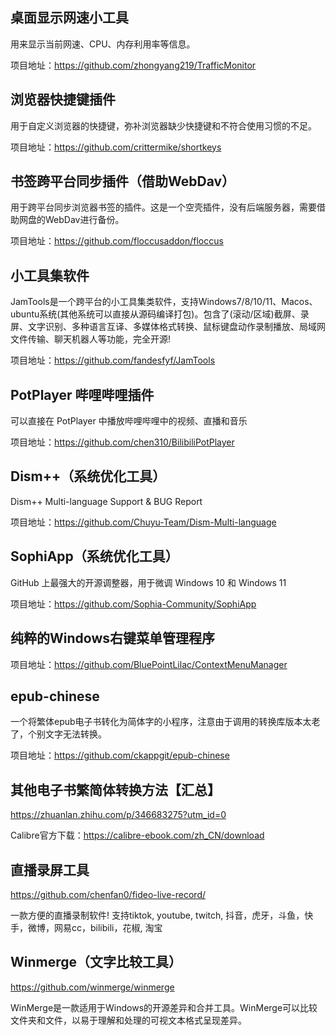 ## 桌面显示网速小工具

用来显示当前网速、CPU、内存利用率等信息。

项目地址：https://github.com/zhongyang219/TrafficMonitor

## 浏览器快捷键插件

用于自定义浏览器的快捷键，弥补浏览器缺少快捷键和不符合使用习惯的不足。

项目地址：https://github.com/crittermike/shortkeys

## 书签跨平台同步插件（借助WebDav）

用于跨平台同步浏览器书签的插件。这是一个空壳插件，没有后端服务器，需要借助网盘的WebDav进行备份。

项目地址：https://github.com/floccusaddon/floccus

## 小工具集软件

JamTools是一个跨平台的小工具集类软件，支持Windows7/8/10/11、Macos、ubuntu系统(其他系统可以直接从源码编译打包)。包含了(滚动/区域)截屏、录屏、文字识别、多种语言互译、多媒体格式转换、鼠标键盘动作录制播放、局域网文件传输、聊天机器人等功能，完全开源!

项目地址：https://github.com/fandesfyf/JamTools

## PotPlayer 哔哩哔哩插件

可以直接在 PotPlayer 中播放哔哩哔哩中的视频、直播和音乐

项目地址：https://github.com/chen310/BilibiliPotPlayer

## Dism++（系统优化工具）

Dism++ Multi-language Support & BUG Report

项目地址：https://github.com/Chuyu-Team/Dism-Multi-language

## SophiApp（系统优化工具）

 GitHub 上最强大的开源调整器，用于微调 Windows 10 和 Windows 11

项目地址：https://github.com/Sophia-Community/SophiApp

## 纯粹的Windows右键菜单管理程序

项目地址：https://github.com/BluePointLilac/ContextMenuManager

## epub-chinese

一个将繁体epub电子书转化为简体字的小程序，注意由于调用的转换库版本太老了，个别文字无法转换。

项目地址：https://github.com/ckappgit/epub-chinese

## 其他电子书繁简体转换方法【汇总】

https://zhuanlan.zhihu.com/p/346683275?utm_id=0

Calibre官方下载：https://calibre-ebook.com/zh_CN/download


## 直播录屏工具
https://github.com/chenfan0/fideo-live-record/

一款方便的直播录制软件! 支持tiktok, youtube, twitch, 抖音，虎牙，斗鱼，快手，微博，网易cc，bilibili，花椒, 淘宝

## Winmerge（文字比较工具）

https://github.com/winmerge/winmerge

WinMerge是一款适用于Windows的开源差异和合并工具。WinMerge可以比较文件夹和文件，以易于理解和处理的可视文本格式呈现差异。
